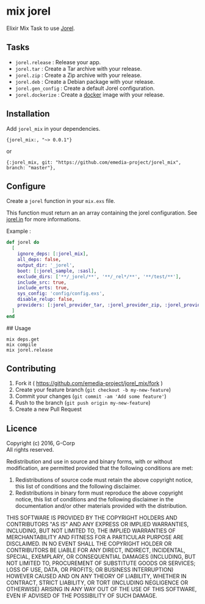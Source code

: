 # mix jorel

Elixir Mix Task to use [Jorel](https://github.com/emedia-project/jorel).

## Tasks

* `jorel.release` : Release your app.
* `jorel.tar` : Create a Tar archive with your release.
* `jorel.zip` : Create a Zip archive with your release.
* `jorel.deb` : Create a Debian package with your release.
* `jorel.gen_config` : Create a default Jorel configuration.
* `jorel.dockerize` : Create a [docker](https://www.docker.com/) image with your release.

## Installation

Add `jorel_mix` in your dependencies.

```
{jorel_mix:, "~> 0.0.1"}
```

or

```
{:jorel_mix, git: "https://github.com/emedia-project/jorel_mix", branch: "master"},
```

## Configure

Create a `jorel` function in your `mix.exs` file.

This function must return an an array containing the jorel configuration. See [jorel.in](http://jorel.in/configuration/) for more informations.

Example :

```elixir
def jorel do
  [
    ignore_deps: [:jorel_mix],
    all_deps: false,
    output_dir: '_jorel',
    boot: [:jorel_sample, :sasl],
    exclude_dirs: ['**/_jorel/**', '**/_rel*/**', '**/test/**'],
    include_src: true,
    include_erts: true,
    sys_config: 'config/config.exs',
    disable_relup: false,
    providers: [:jorel_provider_tar, :jorel_provider_zip, :jorel_provider_deb, :jorel_provider_config]
  ]
end
```

## Usage

```
mix deps.get
mix compile
mix jorel.release
```

## Contributing

1. Fork it ( https://github.com/emedia-project/jorel_mix/fork )
1. Create your feature branch (`git checkout -b my-new-feature`)
1. Commit your changes (`git commit -am 'Add some feature'`)
1. Push to the branch (`git push origin my-new-feature`)
1. Create a new Pull Request

## Licence

Copyright (c) 2016, G-Corp<br />
All rights reserved.

Redistribution and use in source and binary forms, with or without modification, are permitted provided that the following conditions are met:

1. Redistributions of source code must retain the above copyright notice, this list of conditions and the following disclaimer.
1. Redistributions in binary form must reproduce the above copyright notice, this list of conditions and the following disclaimer in the documentation and/or other materials provided with the distribution.

THIS SOFTWARE IS PROVIDED BY THE COPYRIGHT HOLDERS AND CONTRIBUTORS "AS IS" AND ANY EXPRESS OR IMPLIED WARRANTIES, INCLUDING, BUT NOT LIMITED TO, THE IMPLIED WARRANTIES OF MERCHANTABILITY AND FITNESS FOR A PARTICULAR PURPOSE ARE DISCLAIMED. IN NO EVENT SHALL THE COPYRIGHT HOLDER OR CONTRIBUTORS BE LIABLE FOR ANY DIRECT, INDIRECT, INCIDENTAL, SPECIAL, EXEMPLARY, OR CONSEQUENTIAL DAMAGES (INCLUDING, BUT NOT LIMITED TO, PROCUREMENT OF SUBSTITUTE GOODS OR SERVICES; LOSS OF USE, DATA, OR PROFITS; OR BUSINESS INTERRUPTION) HOWEVER CAUSED AND ON ANY THEORY OF LIABILITY, WHETHER IN CONTRACT, STRICT LIABILITY, OR TORT (INCLUDING NEGLIGENCE OR OTHERWISE) ARISING IN ANY WAY OUT OF THE USE OF THIS SOFTWARE, EVEN IF ADVISED OF THE POSSIBILITY OF SUCH DAMAGE.

